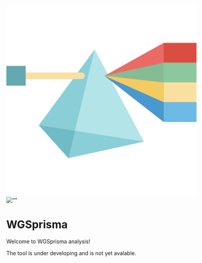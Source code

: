 ![WGSprisma_logo](WGSPrisma_icon.png)
<img src="WGSprisma_logo" alt= “” width="2" height="2">

# WGSprisma

Welcome to WGSprisma analysis! 

The tool is under developing and is not yet avalable. 

